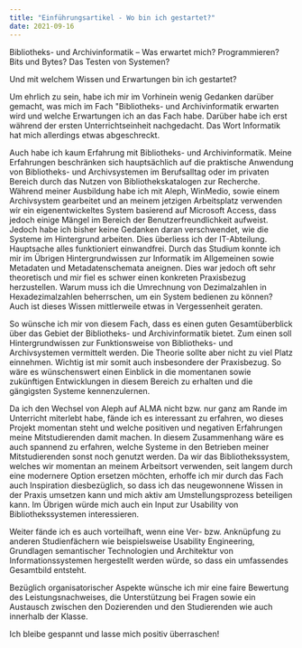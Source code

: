 ```yaml
---
title: "Einführungsartikel - Wo bin ich gestartet?"
date: 2021-09-16
---
```


<p>Bibliotheks- und Archivinformatik – Was erwartet mich? Programmieren? Bits und Bytes? Das Testen von Systemen?</p>
<p>Und mit welchem Wissen und Erwartungen bin ich gestartet?</p>
<b></b>
<p>Um ehrlich zu sein, habe ich mir im Vorhinein wenig Gedanken darüber gemacht, was mich im Fach "Bibliotheks- und Archivinformatik erwarten wird und welche Erwartungen ich an das Fach habe. Darüber habe ich erst während der ersten Unterrichtseinheit nachgedacht. Das Wort Informatik hat mich allerdings etwas abgeschreckt.</p>
Auch habe ich kaum Erfahrung mit Bibliotheks- und Archivinformatik. Meine Erfahrungen beschränken sich hauptsächlich auf die praktische Anwendung von Bibliotheks- und Archivsystemen im Berufsalltag oder im privaten Bereich durch das Nutzen von Bibliothekskatalogen zur Recherche. Während meiner Ausbildung habe ich mit Aleph, WinMedio, sowie einem Archivsystem gearbeitet und an meinem jetzigen Arbeitsplatz verwenden wir ein eigenentwickeltes System basierend auf Microsoft Access, dass jedoch einige Mängel im Bereich der Benutzerfreundlichkeit aufweist. Jedoch habe ich bisher keine Gedanken daran verschwendet, wie die Systeme im Hintergrund arbeiten. Dies überliess ich der IT-Abteilung. Hauptsache alles funktioniert einwandfrei. Durch das Studium konnte ich mir im Übrigen Hintergrundwissen zur Informatik im Allgemeinen sowie Metadaten und Metadatenschemata aneignen. Dies war jedoch oft sehr theoretisch und mir fiel es schwer einen konkreten Praxisbezug herzustellen. Warum muss ich die Umrechnung von Dezimalzahlen in Hexadezimalzahlen beherrschen, um ein System bedienen zu können? Auch ist dieses Wissen mittlerweile etwas in Vergessenheit geraten.</p>

<p>So wünsche ich mir von diesem Fach, dass es einen guten Gesamtüberblick über das Gebiet der Bibliotheks- und Archivinformatik bietet. Zum einen soll Hintergrundwissen zur Funktionsweise von Bibliotheks- und Archivsystemen vermittelt werden. Die Theorie sollte aber nicht zu viel Platz einnehmen. Wichtig ist mir somit auch insbesondere der Praxisbezug. So wäre es wünschenswert einen Einblick in die momentanen sowie zukünftigen Entwicklungen in diesem Bereich zu erhalten und die gängigsten Systeme kennenzulernen.</p> 
<p>Da ich den Wechsel von Aleph auf ALMA nicht bzw. nur ganz am Rande im Unterricht miterlebt habe, fände ich es interessant zu erfahren, wo dieses Projekt momentan steht und welche positiven und negativen Erfahrungen meine Mitstudierenden damit machen. In diesem Zusammenhang wäre es auch spannend zu erfahren, welche Systeme in den Betrieben meiner Mitstudierenden sonst noch genutzt werden. Da wir das Bibliothekssystem, welches wir momentan an meinem Arbeitsort verwenden, seit langem durch eine modernere Option ersetzen möchten, erhoffe ich mir durch das Fach auch Inspiration diesbezüglich, so dass ich das neugewonnene Wissen in der Praxis umsetzen kann und mich aktiv am Umstellungsprozess beteiligen kann. Im Übrigen würde mich auch ein Input zur Usability von Bibliothekssystemen interessieren.</p>
<p>Weiter fände ich es auch vorteilhaft, wenn eine Ver- bzw. Anknüpfung zu anderen Studienfächern wie beispielsweise Usability Engineering, Grundlagen semantischer Technologien und Architektur von Informationssystemen hergestellt werden würde, so dass ein umfassendes Gesamtbild entsteht.</p>
<p>Bezüglich organisatorischer Aspekte wünsche ich mir eine faire Bewertung des Leistungsnachweises, die Unterstützung bei Fragen sowie ein Austausch zwischen den Dozierenden und den Studierenden wie auch innerhalb der Klasse.</p>
<p>Ich bleibe gespannt und lasse mich positiv überraschen!</p>

